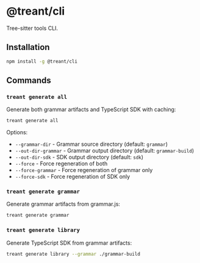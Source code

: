# @treant/cli

Tree-sitter tools CLI.

## Installation

```bash
npm install -g @treant/cli
```

## Commands

### `treant generate all`

Generate both grammar artifacts and TypeScript SDK with caching:

```bash
treant generate all
```

Options:
- `--grammar-dir` - Grammar source directory (default: `grammar`)
- `--out-dir-grammar` - Grammar output directory (default: `grammar-build`)
- `--out-dir-sdk` - SDK output directory (default: `sdk`)
- `--force` - Force regeneration of both
- `--force-grammar` - Force regeneration of grammar only
- `--force-sdk` - Force regeneration of SDK only

### `treant generate grammar`

Generate grammar artifacts from grammar.js:

```bash
treant generate grammar
```

### `treant generate library`

Generate TypeScript SDK from grammar artifacts:

```bash
treant generate library --grammar ./grammar-build
```